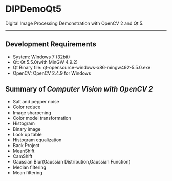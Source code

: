 # DIPDemoQt5

Digital Image Processing Demonstration with OpenCV 2 and Qt 5.

----------

## Development Requirements
* System: Windows 7 (32bit)
* Qt: Qt 5.5.0(with MinGW 4.9.2)
* Qt Binary file: qt-opensource-windows-x86-mingw492-5.5.0.exe
* OpenCV: OpenCV 2.4.9 for Windows

## Summary of *Computer Vision with OpenCV 2*
* Salt and pepper noise
* Color reduce
* Image sharpening
* Color model transformation
* Histogram
* Binary image
* Look up table
* Histogram equalization
* Back Project
* MeanShift
* CamShift
* Gaussian Blur(Gaussian Distribution,Gaussian Function)
* Median filtering
* Mean filtering


